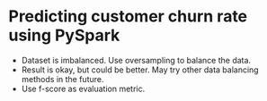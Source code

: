 # Predicting customer churn rate using PySpark
- Dataset is imbalanced. Use oversampling to balance the data.
- Result is okay, but could be better. May try other data balancing methods in the future.
- Use f-score as evaluation metric.
